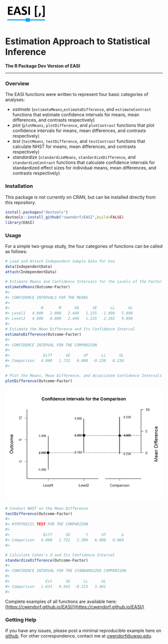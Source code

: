 <img src="logo.png" height="60px;" align="left;">

# Estimation Approach to Statistical Inference
**The R Package Dev Version of EASI**

---

### Overview

The EASI functions were written to represent four basic categories of analyses:

- _estimate_ (`estimateMeans`,`estimateDifference`, and `estimateContrast` functions that estimate confidence intervals for means, mean differences, and contrasts respectively)
- _plot_ (`plotMeans`, `plotDifference`, and `plotContrast` functions that plot confidence intervals for means, mean differences, and contrasts respectively)
- _test_ (`testMeans`, `testDifference`, and `testContrast` functions that calculate NHST for means, mean differences, and contrasts respectively)
- _standardize_ (`standardizeMeans`, `standardizeDifference`, and `standardizeContrast` functions that calculate confidence intervals for standardized effect sizes for individual means, mean differences, and contrasts respectively)

### Installation

This package is not currently on CRAN, but can be installed directly from this repository.

``` r
install.packages("devtools")
devtools::install_github("cwendorf/EASI",build=FALSE)
library(EASI)
```

### Usage

For a simple two-group study, the four categories of functions can be called as follows:

```r
# Load and Attach Independent Sample Data for Use
data(IndependentData)
attach(IndependentData)
```

```r
# Estimate Means and Confidence Intervals for the Levels of the Factor
estimateMeans(Outcome~Factor)
#> 
#> CONFIDENCE INTERVALS FOR THE MEANS
#> 
#>              N       M      SD      SE      LL      UL
#> Level1   4.000   2.000   2.449   1.225  -1.898   5.898
#> Level2   4.000   6.000   2.449   1.225   2.102   9.898
#> 
# Estimate the Mean Difference and Its Confidence Interval
estimateDifference(Outcome~Factor)
#> 
#> CONFIDENCE INTERVAL FOR THE COMPARISON
#> 
#>               Diff      SE      df      LL      UL
#> Comparison   4.000   1.732   6.000  -0.238   8.238
#> 
```

```r
# Plot the Means, Mean Difference, and Associated Confidence Intervals
plotDifference(Outcome~Factor)
```
<kbd><img src="vignettes/IndependentFigure3.jpeg"></kbd>

```r
# Conduct NHST on the Mean Difference
testDifference(Outcome~Factor)
#> 
#> HYPOTHESIS TEST FOR THE COMPARISON
#> 
#>               Diff      SE       t      df       p
#> Comparison   4.000   1.732   2.309   6.000   0.060
#> 
```

```r
# Calculate Cohen's d and Its Confidence Interval
standardizeDifference(Outcome~Factor)
#> 
#> CONFIDENCE INTERVAL FOR THE STANDARDIZED COMPARISON
#> 
#>                Est      SE      LL      UL
#> Comparison   1.633   0.943  -0.215   3.481
#> 
```

Complete examples of all functions are available here:  
[https://cwendorf.github.io/EASI/](https://cwendorf.github.io/EASI/)

### Getting Help

If you have any issues, please post a minimal reproducible example here on [github](https://github.com/cwendorf/EASI-R/issues). For other correspondence, contact me at [cwendorf@uwsp.edu](mailto:cwendorf@uwsp.edu).
